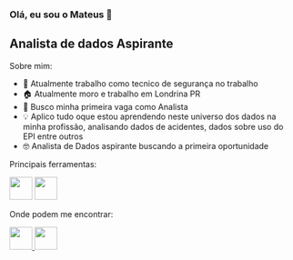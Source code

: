 ### Olá, eu sou o Mateus 👋

## Analista de dados Aspirante

Sobre mim:

- 🔭 Atualmente trabalho como tecnico de segurança no trabalho
- 🏠 Atualmente moro e trabalho em Londrina PR
- 🌱 Busco minha primeira vaga como Analista
- 💡 Aplico tudo oque estou aprendendo neste universo dos dados na minha profissão, analisando dados de acidentes, dados sobre uso do EPI entre outros
- 🤓 Analista de Dados aspirante buscando a primeira oportunidade

Principais ferramentas:

<div>
  <img height="40" width="40" src="https://github.com/BruceFonseca/Portfolio/blob/main/linguagens/sql.png?raw=true">
  <img height="40" width="40" src="https://github.com/BruceFonseca/Portfolio/blob/main/linguagens/power%20bi.png?raw=true">  
</div>

Onde podem me encontrar:

<div>
  <a href="https://www.instagram.com/mateusquina/?next=%2F">
    <img height="40" width="40" src="https://github.com/BruceFonseca/Portfolio/blob/main/social%20icons/instagram.png?raw=true">
  </a>
  <a href="https://www.linkedin.com/in/mateus-de-lima-quina-4a699b295/">
    <img height="40" width="40" src="https://github.com/BruceFonseca/Portfolio/blob/main/social%20icons/linkedin.png?raw=true">
  </a>
</div>
